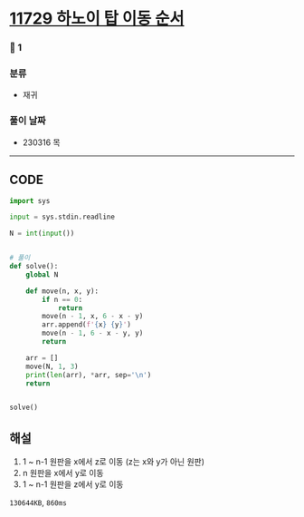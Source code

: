 # [11729 하노이 탑 이동 순서](https://www.acmicpc.net/problem/11729)

### 🥈 1

### 분류

- 재귀

### 풀이 날짜

- 230316 목

---

## CODE

```python
import sys

input = sys.stdin.readline

N = int(input())


# 풀이
def solve():
    global N

    def move(n, x, y):
        if n == 0:
            return
        move(n - 1, x, 6 - x - y)
        arr.append(f'{x} {y}')
        move(n - 1, 6 - x - y, y)
        return

    arr = []
    move(N, 1, 3)
    print(len(arr), *arr, sep='\n')
    return


solve()

```

## 해설

1. 1 ~ n-1 원판을 x에서 z로 이동 (z는 x와 y가 아닌 원판)
2. n 원판을 x에서 y로 이동
3. 1 ~ n-1 원판을 z에서 y로 이동

`130644KB`, `860ms`
